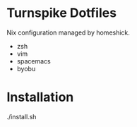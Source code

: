 # Turnspike Dotfiles

Nix configuration managed by homeshick.

  * zsh
  * vim
  * spacemacs
  * byobu
  
# Installation

./install.sh